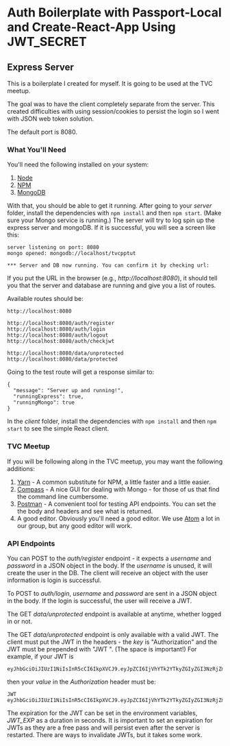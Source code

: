 # Auth Boilerplate with Passport-Local and Create-React-App Using JWT_SECRET
## Express Server

This is a boilerplate I created for myself. It is going to be used at the TVC meetup.

The goal was to have the client completely separate from the server. This created difficulties with using session/cookies to persist the login so I went with JSON web token solution.

The default port is 8080.

### What You'll Need

You'll need the following installed on your system:

1. [Node](https://nodejs.org/en/)
2. [NPM](https://www.npmjs.com/)
3. [MongoDB](https://www.mongodb.com/)

With that, you should be able to get it running. After going to your *server* folder, install the dependencies with `npm install` and then `npm start`. (Make sure your Mongo service is running.) The server will try to log spin up the express server and mongoDB. If it is successful, you will see a screen like this:

```
server listening on port: 8080
mongo opened: mongodb://localhost/tvcpptut

*** Server and DB now running. You can confirm it by checking url:
```
If you put the URL in the browser (e.g., *http://localhost:8080*), it should tell you that the server and database are running and give you a list of routes.

Available routes should be:
```
http://localhost:8080

http://localhost:8080/auth/register
http://localhost:8080/auth/login
http://localhost:8080/auth/logout
http://localhost:8080/auth/checkjwt

http://localhost:8080/data/unprotected
http://localhost:8080/data/protected
```
Going to the test route will get a response similar to:
```
{
  "message": "Server up and running!",
  "runningExpress": true,
  "runningMongo": true
}
```

In the *client* folder, install the dependencies with `npm install` and then `npm start` to see the simple React client.

### TVC Meetup

If you will be following along in the TVC meetup, you may want the following additions:

1. [Yarn](https://yarnpkg.com/en/) - A common substitute for NPM, a little faster and a little easier.
2. [Compass](https://www.mongodb.com/products/compass) - A nice GUI for dealing with Mongo - for those of us that find the command line cumbersome.
3. [Postman](https://www.getpostman.com/) - A convenient tool for testing API endpoints. You can set the the body and headers and see what is returned.
4. A good editor. Obviously you'll need a good editor. We use [Atom](https://atom.io/) a lot in our group, but any good editor will work.

### API Endpoints

You can POST to the *auth/register* endpoint - it expects a *username* and *password*  in a JSON object in the body. If the *username* is unused, it will create the user in the DB. The client will receive an object with the user information is login is successful.

To POST to *auth/login*, *username* and *password* are sent in a JSON object in the body. If the login is successful, the user will receive a JWT.

The GET *data/unprotected* endpoint is available at anytime, whether logged in or not.

The GET *data/unprotected* endpoint is only available with a valid JWT. The client must put the JWT in the headers - the *key* is "Authorization" and the JWT must be prepended with "JWT ". (The space is important!) For example, if your JWT is
```
eyJhbGciOiJIUzI1NiIsInR5cCI6IkpXVCJ9.eyJpZCI6IjVhYTk2YTkyZGIyZGI3NzRjZmE5MDJkO127ImV4cCI6MTUyMTA1MzUy4SwiaWF0IjoxNTIxMDUyOTI1fQ.R2fr4QXAMy3VgYgLpBO3GLoS_Ok5v_qJd5nsuaBP3J0
```
then your *value* in the *Authorization* header must be:
```
JWT eyJhbGciOiJIUzI1NiIsInR5cCI6IkpXVCJ9.eyJpZCI6IjVhYTk2YTkyZGIyZGI3NzRjZmE5MDJkO127ImV4cCI6MTUyMTA1MzUy4SwiaWF0IjoxNTIxMDUyOTI1fQ.R2fr4QXAMy3VgYgLpBO3GLoS_Ok5v_qJd5nsuaBP3J0
```

The expiration for the JWT can be set in the environment variables, *JWT_EXP* as a duration in seconds. It is important to set an expiration for JWTs as they are a free pass and will persist even after the server is restarted. There are ways to invalidate JWTs, but it takes some work.
